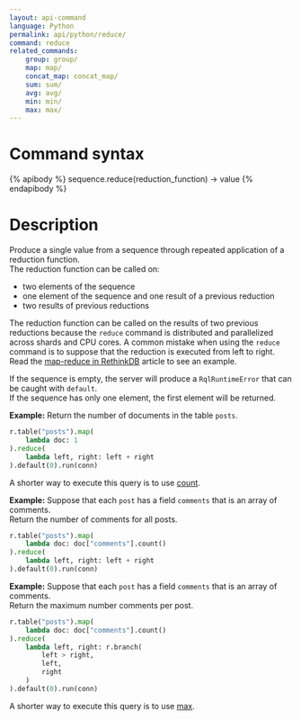 ```yaml
---
layout: api-command
language: Python
permalink: api/python/reduce/
command: reduce
related_commands:
    group: group/
    map: map/
    concat_map: concat_map/
    sum: sum/
    avg: avg/
    min: min/
    max: max/
---
```


# Command syntax #

{% apibody %}
sequence.reduce(reduction_function) &rarr; value
{% endapibody %}

# Description #

Produce a single value from a sequence through repeated application of a reduction
function.  
The reduction function can be called on:

- two elements of the sequence
- one element of the sequence and one result of a previous reduction
- two results of previous reductions

The reduction function can be called on the results of two previous reductions because the
`reduce` command is distributed and parallelized across shards and CPU cores. A common
mistake when using the `reduce` command is to suppose that the reduction is executed
from left to right. Read the [map-reduce in RethinkDB](/docs/map-reduce/) article to
see an example.

If the sequence is empty, the server will produce a `RqlRuntimeError` that can be
caught with `default`.  
If the sequence has only one element, the first element will be returned.

__Example:__ Return the number of documents in the table `posts`.

```py
r.table("posts").map(
    lambda doc: 1
).reduce(
    lambda left, right: left + right
).default(0).run(conn)
```


A shorter way to execute this query is to use [count](/api/python/count).


__Example:__ Suppose that each `post` has a field `comments` that is an array of
comments.  
Return the number of comments for all posts.

```py
r.table("posts").map(
    lambda doc: doc["comments"].count()
).reduce(
    lambda left, right: left + right
).default(0).run(conn)
```


__Example:__ Suppose that each `post` has a field `comments` that is an array of
comments.  
Return the maximum number comments per post.

```py
r.table("posts").map(
    lambda doc: doc["comments"].count()
).reduce(
    lambda left, right: r.branch(
        left > right,
        left,
        right
    )
).default(0).run(conn)
```

A shorter way to execute this query is to use [max](/api/python/max).
